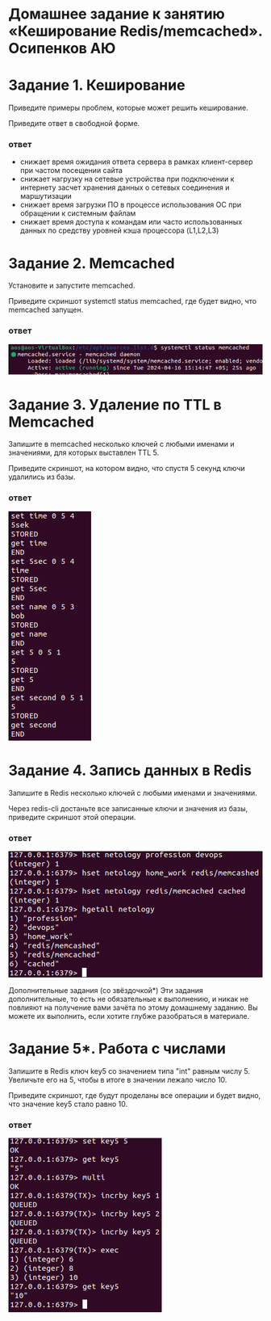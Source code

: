 # Домашнее задание к занятию «Кеширование Redis/memcached». Осипенков АЮ

# Задание 1. Кеширование
Приведите примеры проблем, которые может решить кеширование.

Приведите ответ в свободной форме.

### ответ

* снижает время ожидания ответа сервера в рамках клиент-сервер при частом посещении сайта
* снижает нагрузку на сетевые устройства при подключении к интернету засчет хранения данных о сетевых соединения и маршутизации
* снижает время загрузки ПО в процессе использования ОС при обращении к системным файлам
* снижает время доступа к командам или часто использованных данных по средству уровней кэша процессора (L1,L2,L3)

# Задание 2. Memcached
Установите и запустите memcached.

Приведите скриншот systemctl status memcached, где будет видно, что memcached запущен.

### ответ

![alt text](https://raw.githubusercontent.com/Kovrei/sdb/main/02-Redis-memcached/img/memcashedstat.PNG)

# Задание 3. Удаление по TTL в Memcached
Запишите в memcached несколько ключей с любыми именами и значениями, для которых выставлен TTL 5.

Приведите скриншот, на котором видно, что спустя 5 секунд ключи удалились из базы.

### ответ

![alt text](https://raw.githubusercontent.com/Kovrei/sdb/main/02-Redis-memcached/img/memcashed5sec.PNG)

# Задание 4. Запись данных в Redis
Запишите в Redis несколько ключей с любыми именами и значениями.

Через redis-cli достаньте все записанные ключи и значения из базы, приведите скриншот этой операции.

### ответ

![alt text](https://raw.githubusercontent.com/Kovrei/sdb/main/02-Redis-memcached/img/redis%20hset.PNG)

Дополнительные задания (со звёздочкой*)
Эти задания дополнительные, то есть не обязательные к выполнению, и никак не повлияют на получение вами зачёта по этому домашнему заданию. Вы можете их выполнить, если хотите глубже разобраться в материале.

# Задание 5*. Работа с числами
Запишите в Redis ключ key5 со значением типа "int" равным числу 5. Увеличьте его на 5, чтобы в итоге в значении лежало число 10.

Приведите скриншот, где будут проделаны все операции и будет видно, что значение key5 стало равно 10.

### ответ
![alt text](https://raw.githubusercontent.com/Kovrei/sdb/main/02-Redis-memcached/img/redis%20multi.PNG)
